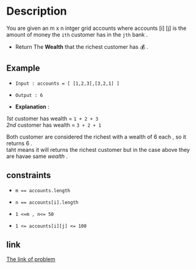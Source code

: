 # Description 

You are given an m x n intger grid accounts where accounts [i] [j] is the amount of money the `i​​​​​​​​​​​th`
customer has in the `j​​​​​​​​​​​th` bank .

* Return The **Wealth**  that the richest customer has 💰 .


## Example 

* `Input : accounts = [ [1,2,3],[3,2,1] ]`

* ` Output : 6 `

* **Explanation** : 

*1st* customer has wealth = ` 1 + 2 + 3 `<br>
*2nd* customer has wealth = ` 3 + 2 + 1 `<br>

Both customer are considered the richest with a wealth of 6 each , so it returns 6  .<br>
taht means it will returns the richest customer but in the case above they are havae same *wealth*  .


## constraints 

* `m == accounts.length`

* `n == accounts[i].length`

* `1 <=m , n<= 50`

* `1 <= accounts[i][j] <= 100`

## link 
[The link of problem](https://leetcode.com/problems/richest-customer-wealth/)